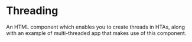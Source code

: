# Threading
An HTML component which enables you to create threads in HTAs, along with an example of multi-threaded app that makes use of this component.
